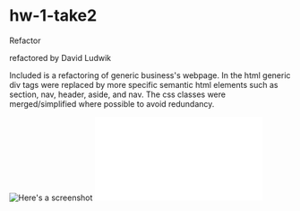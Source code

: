 # hw-1-take2

Refactor

refactored by David Ludwik

Included is a refactoring of generic business's webpage. In the html generic div tags were replaced by more specific semantic html elements such as section, nav, header, aside, and nav. The css classes were merged/simplified where possible to avoid redundancy.

![Here's a screenshot](.assets/images/website-pic.png)
![Here's the link](./index.html)